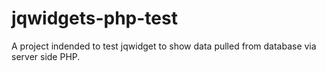 # jqwidgets-php-test
A project indended to test jqwidget to show data pulled from database via server side PHP.
